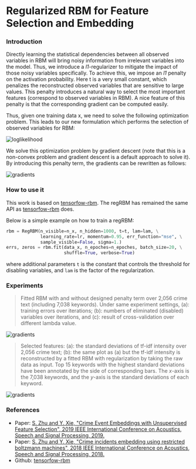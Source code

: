 Regularized RBM for Feature Selection and Embedding
===

### Introduction

Directly learning the statistical dependencies between all observed variables in RBM will bring noisy information from irrelevant variables into the model. Thus, we introduce a *l1*-regularizer to mitigate the impact of those noisy variables specifically. To achieve this, we impose an *l1* penalty on the activation probability. Here t is a very small constant, which penalizes the reconstructed observed variables that are sensitive to large values. This penalty introduces a natural way to select the most important features (correspond to observed variables in RBM). A nice feature of this penalty is that the corresponding gradient can be computed easily.

Thus, given one training data x, we need to solve the following optimization problem. This leads to our new formulation which performs the selection of observed variables for RBM:

![loglikelihood](https://github.com/meowoodie/RegRBM/blob/master/imgs/eq1.png)

We solve this optimization problem by gradient descent (note that this is a non-convex problem and gradient descent is a default approach to solve it). By introducing this penalty term, the gradients can be rewritten as follows:

![gradients](https://github.com/meowoodie/RegRBM/blob/master/imgs/eq2.png)

### How to use it

This work is based on [tensorfow-rbm](https://github.com/meownoid/tensorfow-rbm). The regRBM has remained the same API as [tensorfow-rbm](https://github.com/meownoid/tensorfow-rbm) does.

Below is a simple example on how to train a regRBM:
```python
rbm = RegRBM(n_visible=n_x, n_hidden=1000, t=t, lam=lam, \
             learning_rate=lr, momentum=0.95, err_function="mse", \
             sample_visible=False, sigma=1.)
errs, zeros = rbm.fit(data_x, n_epoches=n_epoches, batch_size=20, \
                      shuffle=True, verbose=True)
```
where additional parameters `t` is the constant that controls the threshold for disabling variables, and `lam` is the factor of the regularization.

### Experiments

> Fitted RBM with and without designed penalty term over 2,056 crime text (including 7,038 keywords). Under same experiment settings, (a): training errors over iterations; (b): numbers of eliminated (disabled) variables over iterations, and (c): result of  cross-validation over different lambda value.

![gradients](https://github.com/meowoodie/RegRBM/blob/master/imgs/exp1.png)

> Selected features: (a): the standard deviations of tf-idf intensity over 2,056 crime text; (b): the same plot as (a) but the tf-idf intensity is reconstructed by a fitted RBM with regularization by taking the raw data as input. Top 15 keywords with the highest standard deviations have been annotated by the side of corresponding bars. The *x*-axis is the 7,038 keywords, and the *y*-axis is the standard deviations of each keyword.

![gradients](https://github.com/meowoodie/RegRBM/blob/master/imgs/exp2.png)

### References
- Paper: [S. Zhu and Y. Xie, "Crime Event Embeddings with Unsupervised Feature Selection", 2019 IEEE International Conference on Acoustics, Speech and Signal Processing, 2019.](https://arxiv.org/pdf/1806.06095.pdf)
- Paper: [S. Zhu and Y. Xie, "Crime incidents embedding using restricted boltzmann machines", 2018 IEEE International Conference on Acoustics, Speech and Signal Processing, 2018.](https://arxiv.org/pdf/1710.10513.pdf)
- Github: [tensorfow-rbm](https://github.com/meownoid/tensorfow-rbm)
